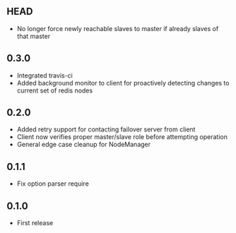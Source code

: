 HEAD
-----------
- No longer force newly reachable slaves to master if already slaves of that master

0.3.0
-----------
- Integrated travis-ci
- Added background monitor to client for proactively detecting
  changes to current set of redis nodes

0.2.0
-----------
- Added retry support for contacting failover server from client
- Client now verifies proper master/slave role before attempting operation
- General edge case cleanup for NodeManager

0.1.1
-----------

- Fix option parser require

0.1.0
-----------

- First release
